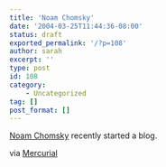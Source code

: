 ```yaml
---
title: 'Noam Chomsky'
date: '2004-03-25T11:44:36-08:00'
status: draft
exported_permalink: '/?p=108'
author: sarah
excerpt: ''
type: post
id: 108
category:
    - Uncategorized
tag: []
post_format: []
---
```

[Noam Chomsky](http://blog.zmag.org/ttt/) recently started a blog.

via [Mercurial](http://www.confusedkid.com/primer/)